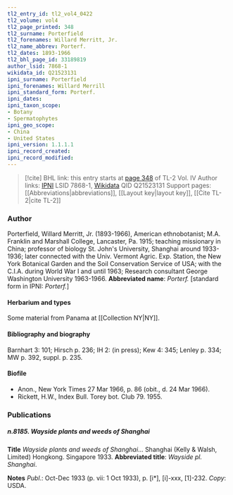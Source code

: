 ```yaml
---
tl2_entry_id: tl2_vol4_0422
tl2_volume: vol4
tl2_page_printed: 348
tl2_surname: Porterfield
tl2_forenames: Willard Merritt, Jr.
tl2_name_abbrev: Porterf.
tl2_dates: 1893-1966
tl2_bhl_page_id: 33189819
author_lsid: 7868-1
wikidata_id: Q21523131
ipni_surname: Porterfield
ipni_forenames: Willard Merrill
ipni_standard_form: Porterf.
ipni_dates: 
ipni_taxon_scope: 
- Botany
- Spermatophytes
ipni_geo_scope: 
- China
- United States
ipni_version: 1.1.1.1
ipni_record_created: 
ipni_record_modified:
---
```


> [!cite] BHL link: this entry starts at [page 348](https://www.biodiversitylibrary.org/page/33189819) of TL-2 Vol. IV
> Author links: [IPNI](https://www.ipni.org/a/7868-1) LSID 7868-1, [Wikidata](https://www.wikidata.org/wiki/Q21523131) QID Q21523131
> Support pages: [[Abbreviations|abbreviations]], [[Layout key|layout key]], [[Cite TL-2|cite TL-2]]

### Author

Porterfield, Willard Merritt, Jr. (1893-1966), American ethnobotanist; M.A. Franklin and Marshall College, Lancaster, Pa. 1915; teaching missionary in China; professor of biology St. John's University, Shanghai around 1933-1936; later connected with the Univ. Vermont Agric. Exp. Station, the New York Botanical Garden and the Soil Conservation Service of USA; with the C.I.A. during World War I and until 1963; Research consultant George Washington University 1963-1966. 
**Abbreviated name**: *Porterf.* \[standard form in IPNI: *Porterf.*\]

#### Herbarium and types

Some material from Panama at [[Collection NY|NY]].

#### Bibliography and biography

Barnhart 3: 101; Hirsch p. 236; IH 2: (in press); Kew 4: 345; Lenley p. 334; MW p. 392, suppl. p. 235.

#### Biofile

- Anon., New York Times 27 Mar 1966, p. 86 (obit., d. 24 Mar 1966).
- Rickett, H.W., Index Bull. Torey bot. Club 79. 1955.

### Publications

##### n.8185. Wayside plants and weeds of Shanghai

**Title**
*Wayside plants and weeds of Shanghai*... Shanghai (Kelly & Walsh, Limited) Hongkong. Singapore 1933.
**Abbreviated title**: *Wayside pl. Shanghai*.

**Notes**
*Publ*.: Oct-Dec 1933 (p. vii: 1 Oct 1933), p. \[i\*\], \[i\]-xxx, \[1\]-232. *Copy*: USDA.

